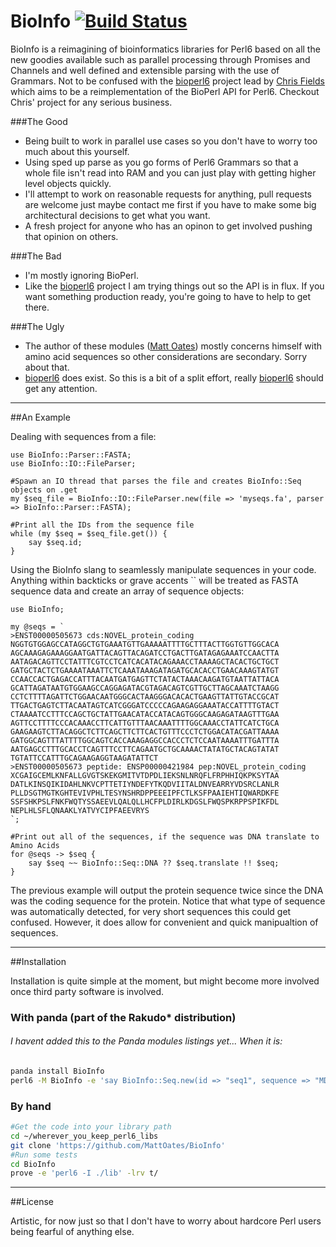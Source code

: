 BioInfo [![Build Status](https://travis-ci.org/MattOates/BioInfo.svg?branch=master)](https://travis-ci.org/MattOates/BioInfo)
=========

BioInfo is a reimagining of bioinformatics libraries for Perl6 based on all the new goodies available such as parallel processing through Promises and Channels and well defined and extensible parsing with the use of Grammars. Not to be confused with the [bioperl6] project lead by [Chris Fields] which aims to be a reimplementation of the BioPerl API for Perl6. Checkout Chris' project for any serious business.


###The Good
  - Being built to work in parallel use cases so you don't have to worry too much about this yourself.
  - Using sped up parse as you go forms of Perl6 Grammars so that a whole file isn't read into RAM and you can just play with getting higher level objects quickly.
  - I'll attempt to work on reasonable requests for anything, pull requests are welcome just maybe contact me first if you have to make some big architectural decisions to get what you want.
  - A fresh project for anyone who has an opinon to get involved pushing that opinion on others.

###The Bad
  - I'm mostly ignoring BioPerl.
  - Like the [bioperl6] project I am trying things out so the API is in flux. If you want something production ready, you're going to have to help to get there.

###The Ugly
  - The author of these modules ([Matt Oates]) mostly concerns himself with amino acid sequences so other considerations are secondary. Sorry about that.
  - [bioperl6] does exist. So this is a bit of a split effort, really [bioperl6] should get any attention.

---

##An Example

Dealing with sequences from a file:

```perl6
use BioInfo::Parser::FASTA;
use BioInfo::IO::FileParser;

#Spawn an IO thread that parses the file and creates BioInfo::Seq objects on .get
my $seq_file = BioInfo::IO::FileParser.new(file => 'myseqs.fa', parser => BioInfo::Parser::FASTA);

#Print all the IDs from the sequence file
while (my $seq = $seq_file.get()) {
    say $seq.id;
}

```

Using the BioInfo slang to seamlessly manipulate sequences in your code. Anything within backticks or grave accents `` will be treated as FASTA sequence data and create an array of sequence objects:

```perl6
use BioInfo;

my @seqs = `
>ENST00000505673 cds:NOVEL_protein_coding
NGGTGTGGAGCCATAGGCTGTGAAATGTTGAAAAATTTTGCTTTACTTGGTGTTGGCACA
AGCAAAGAGAAAGGAATGATTACAGTTACAGATCCTGACTTGATAGAGAAATCCAACTTA
AATAGACAGTTCCTATTTCGTCCTCATCACATACAGAAACCTAAAAGCTACACTGCTGCT
GATGCTACTCTGAAAATAAATTCTCAAATAAAGATAGATGCACACCTGAACAAAGTATGT
CCAACCACTGAGACCATTTACAATGATGAGTTCTATACTAAACAAGATGTAATTATTACA
GCATTAGATAATGTGGAAGCCAGGAGATACGTAGACAGTCGTTGCTTAGCAAATCTAAGG
CCTCTTTTAGATTCTGGAACAATGGGCACTAAGGGACACACTGAAGTTATTGTACCGCAT
TTGACTGAGTCTTACAATAGTCATCGGGATCCCCCAGAAGAGGAAATACCATTTTGTACT
CTAAAATCCTTTCCAGCTGCTATTGAACATACCATACAGTGGGCAAGAGATAAGTTTGAA
AGTTCCTTTTCCCACAAACCTTCATTGTTTAACAAATTTTGGCAAACCTATTCATCTGCA
GAAGAAGTCTTACAGGCTCTTCAGCTTCTTCACTGTTTCCCTCTGGACATACGATTAAAA
GATGGCAGTTTATTTTGGCAGTCACCAAAGAGGCCACCCTCTCCAATAAAATTTGATTTA
AATGAGCCTTTGCACCTCAGTTTCCTTCAGAATGCTGCAAAACTATATGCTACAGTATAT
TGTATTCCATTTGCAGAAGAGGTAAGATATTCT
>ENST00000505673 peptide: ENSP00000421984 pep:NOVEL_protein_coding
XCGAIGCEMLKNFALLGVGTSKEKGMITVTDPDLIEKSNLNRQFLFRPHHIQKPKSYTAA
DATLKINSQIKIDAHLNKVCPTTETIYNDEFYTKQDVIITALDNVEARRYVDSRCLANLR
PLLDSGTMGTKGHTEVIVPHLTESYNSHRDPPEEEIPFCTLKSFPAAIEHTIQWARDKFE
SSFSHKPSLFNKFWQTYSSAEEVLQALQLLHCFPLDIRLKDGSLFWQSPKRPPSPIKFDL
NEPLHLSFLQNAAKLYATVYCIPFAEEVRYS
`;

#Print out all of the sequences, if the sequence was DNA translate to Amino Acids
for @seqs -> $seq {
    say $seq ~~ BioInfo::Seq::DNA ?? $seq.translate !! $seq;
}
```

The previous example will output the protein sequence twice since the DNA was the coding sequence for the protein. Notice that what type of sequence was automatically detected, for very short sequences this could get confused. However, it does allow for convenient and quick manipualtion of sequences.

---

##Installation

Installation is quite simple at the moment, but might become more involved once third party software is involved.

### With panda (part of the Rakudo* distribution)
###### I havent added this to the Panda modules listings yet... When it is:
```sh
panda install BioInfo
perl6 -M BioInfo -e 'say BioInfo::Seq.new(id => "seq1", sequence => "MDADAFA");'
```

### By hand

```sh
#Get the code into your library path
cd ~/wherever_you_keep_perl6_libs
git clone 'https://github.com/MattOates/BioInfo'
#Run some tests
cd BioInfo
prove -e 'perl6 -I ./lib' -lrv t/
```

---

##License

Artistic, for now just so that I don't have to worry about hardcore Perl users being fearful of anything else.

[Chris Fields]:http://www.bioperl.org/wiki/User:Cjfields
[bioperl6]:https://github.com/cjfields/bioperl6/
[Matt Oates]:http://bioinformatics.bris.ac.uk/people/matt_oates.php

